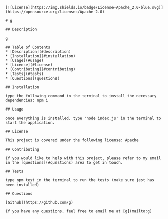 
    [![License](https://img.shields.io/badge/License-Apache_2.0-blue.svg)](https://opensource.org/licenses/Apache-2.0)
    
    # g
    
    ## Description
    
    g
    
    ## Table of Contents
    * [Description](#description)
    * [Installation](#installation)
    * [Usage](#usage)
    * [License](#license)
    * [Contributing](#contributing)
    * [Tests](#tests)
    * [Questions](questions)
    
    ## Installation
    
    type the following command in the terminal to install the necessary dependencies: npm i
    
    ## Usage
    
    once everything is installed, type 'node index.js' in the terminal to start the application.
    
    ## License
    
    This project is covered under the following license: Apache
    
    ## Contributing
    
    If you would like to help with this project, please refer to my email in the [questions](#questions) area to get in touch.
    
    ## Tests
    
    type npm test in the terminal to run the tests (make sure jest has been installed)
    
    ## Questions
    
    [Github](https://github.com/g)
    
    If you have any questions, feel free to email me at [g](mailto:g)
    